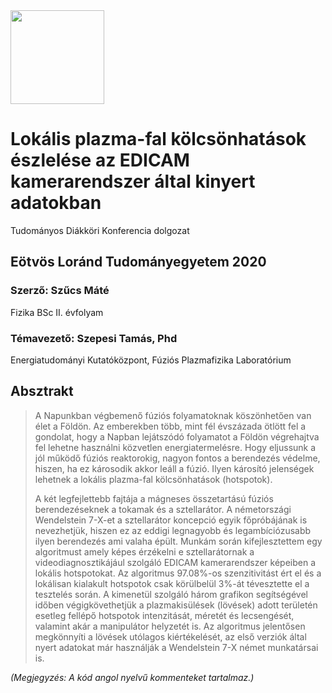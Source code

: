 <img src="https://github.com/szmate00/hotspot_detection/blob/master/figures/logok_hu.png" height="150" />


# Lokális plazma-fal kölcsönhatások észlelése az EDICAM kamerarendszer által kinyert adatokban
Tudományos Diákköri Konferencia dolgozat

## Eötvös Loránd Tudományegyetem 2020
### Szerző: Szűcs Máté<br>
Fizika BSc II. évfolyam<br>

### Témavezető: Szepesi Tamás, Phd<br>

Energiatudományi Kutatóközpont, Fúziós Plazmafizika Laboratórium


## Absztrakt
>A Napunkban végbemenő fúziós folyamatoknak köszönhetően van élet a Földön. Az emberekben több, mint fél évszázada ötlött fel a gondolat, hogy a Napban lejátszódó folyamatot a Földön végrehajtva fel lehetne használni közvetlen energiatermelésre. Hogy eljussunk a jól működő fúziós reaktorokig, nagyon fontos a berendezés védelme, hiszen, ha ez károsodik akkor leáll a fúzió.
Ilyen károsító jelenségek lehetnek a lokális plazma-fal kölcsönhatások (hotspotok).
>
>A két legfejlettebb fajtája a mágneses összetartású fúziós berendezéseknek a tokamak és a sztellarátor. A németországi Wendelstein 7-X-et  a sztellarátor koncepció egyik főpróbájának is nevezhetjük, hiszen ez az eddigi legnagyobb és legambíciózusabb ilyen berendezés ami valaha épült. Munkám során kifejlesztettem egy algoritmust amely képes érzékelni e sztellarátornak a videodiagnosztikájául szolgáló EDICAM kamerarendszer képeiben a lokális hotspotokat. Az algoritmus 97.08%-os szenzitivitást ért el és a lokálisan kialakult hotspotok csak körülbelül 3%-át tévesztette el a tesztelés során. A kimenetül szolgáló három grafikon segítségével időben végigkövethetjük a plazmakisülések (lövések) adott területén esetleg fellépő hotspotok intenzitását, méretét és lecsengését, valamint akár a manipulátor helyzetét is. Az algoritmus jelentősen megkönnyíti a lövések utólagos kiértékelését, az első verziók által nyert adatokat már használják a Wendelstein 7-X német munkatársai is.


*(Megjegyzés: A kód angol nyelvű kommenteket tartalmaz.)*
